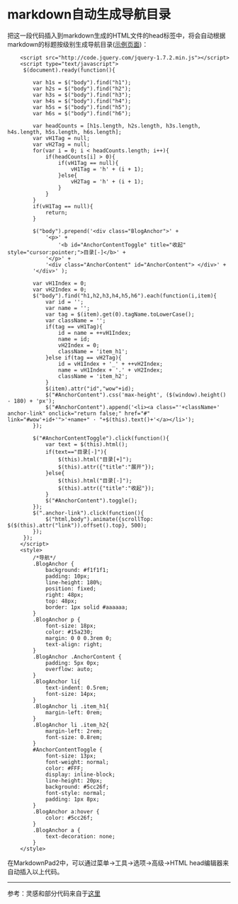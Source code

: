 # markdown自动生成导航目录
把这一段代码插入到markdown生成的HTML文件的head标签中，将会自动根据markdown的标题按级别生成导航目录\([示例页面](https://chris-peng.github.io/markdown_nav/%E7%A4%BA%E4%BE%8B.html)\)：

		<script src="http://code.jquery.com/jquery-1.7.2.min.js"></script>
		<script type="text/javascript">
		 $(document).ready(function(){
		 
			var h1s = $("body").find("h1");
			var h2s = $("body").find("h2");
			var h3s = $("body").find("h3");
			var h4s = $("body").find("h4");
			var h5s = $("body").find("h5");
			var h6s = $("body").find("h6");
			
			var headCounts = [h1s.length, h2s.length, h3s.length, h4s.length, h5s.length, h6s.length];
			var vH1Tag = null;
			var vH2Tag = null;
			for(var i = 0; i < headCounts.length; i++){
				if(headCounts[i] > 0){
					if(vH1Tag == null){
						vH1Tag = 'h' + (i + 1);
					}else{
						vH2Tag = 'h' + (i + 1);
					}
				}
			}
			if(vH1Tag == null){
				return;
			}
			
			$("body").prepend('<div class="BlogAnchor">' + 
			    '<p>' + 
			        '<b id="AnchorContentToggle" title="收起" style="cursor:pointer;">目录[-]</b>' + 
			    '</p>' + 
			    '<div class="AnchorContent" id="AnchorContent"> </div>' + 
			'</div>' );
			
			var vH1Index = 0;
			var vH2Index = 0;
			$("body").find("h1,h2,h3,h4,h5,h6").each(function(i,item){
				var id = '';
				var name = '';
			    var tag = $(item).get(0).tagName.toLowerCase();
				var className = '';
				if(tag == vH1Tag){
					id = name = ++vH1Index;
					name = id;
					vH2Index = 0;
					className = 'item_h1';
				}else if(tag == vH2Tag){
					id = vH1Index + '_' + ++vH2Index;
					name = vH1Index + '.' + vH2Index;
					className = 'item_h2';
				}
			    $(item).attr("id","wow"+id);
				$("#AnchorContent").css('max-height', ($(window).height() - 180) + 'px');
			    $("#AnchorContent").append('<li><a class="'+className+' anchor-link" onclick="return false;" href="#" link="#wow'+id+'">'+name+" · "+$(this).text()+'</a></li>');
			});
			
			$("#AnchorContentToggle").click(function(){
			    var text = $(this).html();
			    if(text=="目录[-]"){
			        $(this).html("目录[+]");
			        $(this).attr({"title":"展开"});
			    }else{
			        $(this).html("目录[-]");
			        $(this).attr({"title":"收起"});
			    }
			    $("#AnchorContent").toggle();
			});
			$(".anchor-link").click(function(){
			    $("html,body").animate({scrollTop: $($(this).attr("link")).offset().top}, 500);
			});
		 });
		</script>
		<style>
			/*导航*/
			.BlogAnchor {
			    background: #f1f1f1;
			    padding: 10px;
			    line-height: 180%;
				position: fixed;
				right: 48px;
				top: 48px;
				border: 1px solid #aaaaaa;
			}
			.BlogAnchor p {
			    font-size: 18px;
			    color: #15a230;
			    margin: 0 0 0.3rem 0;
				text-align: right;
			}
			.BlogAnchor .AnchorContent {
			    padding: 5px 0px;
				overflow: auto;
			}
			.BlogAnchor li{
			    text-indent: 0.5rem;
			    font-size: 14px;
			}
			.BlogAnchor li .item_h1{
			    margin-left: 0rem;
			}
			.BlogAnchor li .item_h2{
			    margin-left: 2rem;
				font-size: 0.8rem;
			}
			#AnchorContentToggle {
			    font-size: 13px;
			    font-weight: normal;
			    color: #FFF;
			    display: inline-block;
			    line-height: 20px;
			    background: #5cc26f;
			    font-style: normal;
			    padding: 1px 8px;
			}
			.BlogAnchor a:hover {
			    color: #5cc26f;
			}
			.BlogAnchor a {
			    text-decoration: none;
			}
		</style>


在MarkdownPad2中，可以通过菜单->工具->选项->高级->HTML head编辑器来自动插入以上代码。

-----------------------------------
参考：灵感和部分代码来自于[这里](http://www.iyanlei.com/markdown_catelog.html)